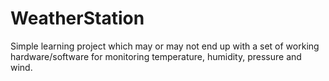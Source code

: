 # WeatherStation
Simple learning project which may or may not end up with a set of working hardware/software for monitoring temperature, humidity, pressure and wind.
